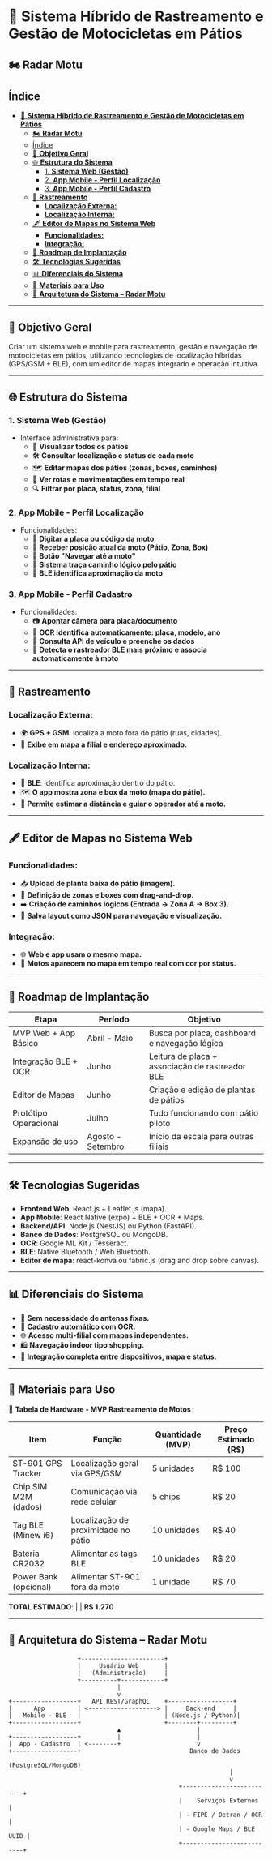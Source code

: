 # 🚨 **Sistema Híbrido de Rastreamento e Gestão de Motocicletas em Pátios**  
## 🏍️ **Radar Motu**

## Índice
- [🚨 **Sistema Híbrido de Rastreamento e Gestão de Motocicletas em Pátios**](#-sistema-híbrido-de-rastreamento-e-gestão-de-motocicletas-em-pátios)
  - [🏍️ **Radar Motu**](#️-radar-motu)
  - [Índice](#índice)
  - [📍 **Objetivo Geral**](#-objetivo-geral)
  - [🌐 **Estrutura do Sistema**](#-estrutura-do-sistema)
    - [1. **Sistema Web (Gestão)**](#1-sistema-web-gestão)
    - [2. **App Mobile - Perfil Localização**](#2-app-mobile---perfil-localização)
    - [3. **App Mobile - Perfil Cadastro**](#3-app-mobile---perfil-cadastro)
  - [📏 **Rastreamento**](#-rastreamento)
    - [**Localização Externa:**](#localização-externa)
    - [**Localização Interna:**](#localização-interna)
  - [🖋️ **Editor de Mapas no Sistema Web**](#️-editor-de-mapas-no-sistema-web)
    - [**Funcionalidades:**](#funcionalidades)
    - [**Integração:**](#integração)
  - [📅 **Roadmap de Implantação**](#-roadmap-de-implantação)
  - [🛠️ **Tecnologias Sugeridas**](#️-tecnologias-sugeridas)
  - [📊 **Diferenciais do Sistema**](#-diferenciais-do-sistema)
  - [🧰 **Materiais para Uso**](#-materiais-para-uso)
  - [🔧 **Arquitetura do Sistema – Radar Motu**](#-arquitetura-do-sistema--radar-motu)

---

## 📍 **Objetivo Geral**

Criar um sistema web e mobile para rastreamento, gestão e navegação de motocicletas em pátios, utilizando tecnologias de localização híbridas (GPS/GSM + BLE), com um editor de mapas integrado e operação intuitiva.

---

## 🌐 **Estrutura do Sistema**

### 1. **Sistema Web (Gestão)**
- Interface administrativa para:
  - 📍 **Visualizar todos os pátios**
  - 🛠️ **Consultar localização e status de cada moto**
  - 🗺️ **Editar mapas dos pátios (zonas, boxes, caminhos)**
  - 🚀 **Ver rotas e movimentações em tempo real**
  - 🔍 **Filtrar por placa, status, zona, filial**

### 2. **App Mobile - Perfil Localização**
- Funcionalidades:
  - 🔢 **Digitar a placa ou código da moto**
  - 📍 **Receber posição atual da moto (Pátio, Zona, Box)**
  - 🧭 **Botão "Navegar até a moto"**
  - 📶 **Sistema traça caminho lógico pelo pátio**
  - 🔄 **BLE identifica aproximação da moto**

### 3. **App Mobile - Perfil Cadastro**
- Funcionalidades:
  - 📷 **Apontar câmera para placa/documento**
  - 🧠 **OCR identifica automaticamente: placa, modelo, ano**
  - 🔎 **Consulta API de veículo e preenche os dados**
  - 🔑 **Detecta o rastreador BLE mais próximo e associa automaticamente à moto**

---

## 📏 **Rastreamento**

### **Localização Externa:**
- 🌍 **GPS + GSM**: localiza a moto fora do pátio (ruas, cidades).
- 📍 **Exibe em mapa a filial e endereço aproximado.**

### **Localização Interna:**
- 📶 **BLE**: identifica aproximação dentro do pátio.
- 🗺️ **O app mostra zona e box da moto (mapa do pátio).**
- 🔄 **Permite estimar a distância e guiar o operador até a moto.**

---

## 🖋️ **Editor de Mapas no Sistema Web**

### **Funcionalidades:**
- 📥 **Upload de planta baixa do pátio (imagem).**
- 🧭 **Definição de zonas e boxes com drag-and-drop.**
- ➡️ **Criação de caminhos lógicos (Entrada → Zona A → Box 3).**
- 💾 **Salva layout como JSON para navegação e visualização.**

### **Integração:**
- 🌐 **Web e app usam o mesmo mapa.**
- 🛵 **Motos aparecem no mapa em tempo real com cor por status.**

---

## 📅 **Roadmap de Implantação**

| Etapa                 | Período           | Objetivo                                        |
| --------------------- | ----------------- | ----------------------------------------------- |
| MVP Web + App Básico  | Abril - Maio      | Busca por placa, dashboard e navegação lógica   |
| Integração BLE + OCR  | Junho             | Leitura de placa + associação de rastreador BLE |
| Editor de Mapas       | Junho             | Criação e edição de plantas de pátios           |
| Protótipo Operacional | Julho             | Tudo funcionando com pátio piloto               |
| Expansão de uso       | Agosto - Setembro | Início da escala para outras filiais            |

---

## 🛠️ **Tecnologias Sugeridas**
- **Frontend Web**: React.js + Leaflet.js (mapa).
- **App Mobile**: React Native (expo) + BLE + OCR + Maps.
- **Backend/API**: Node.js (NestJS) ou Python (FastAPI).
- **Banco de Dados**: PostgreSQL ou MongoDB.
- **OCR**: Google ML Kit / Tesseract.
- **BLE**: Native Bluetooth / Web Bluetooth.
- **Editor de mapa**: react-konva ou fabric.js (drag and drop sobre canvas).

---

## 📊 **Diferenciais do Sistema**
- 🚫 **Sem necessidade de antenas fixas.**
- 🔄 **Cadastro automático com OCR.**
- 🌐 **Acesso multi-filial com mapas independentes.**
- 🛍️ **Navegação indoor tipo shopping.**
- 🔗 **Integração completa entre dispositivos, mapa e status.**

---

## 🧰 **Materiais para Uso**

🧰 **Tabela de Hardware - MVP Rastreamento de Motos**

| Item                  | Função                              | Quantidade (MVP) | Preço Estimado (R$) |
| --------------------- | ----------------------------------- | ---------------- | ------------------- |
| ST-901 GPS Tracker    | Localização geral via GPS/GSM       | 5 unidades       | R$ 100              |
| Chip SIM M2M (dados)  | Comunicação via rede celular        | 5 chips          | R$ 20               |
| Tag BLE (Minew i6)    | Localização de proximidade no pátio | 10 unidades      | R$ 40               |
| Bateria CR2032        | Alimentar as tags BLE               | 10 unidades      | R$ 20               |
| Power Bank (opcional) | Alimentar ST-901 fora da moto       | 1 unidade        | R$ 70               |

**TOTAL ESTIMADO**: |                  | **R$ 1.270**

---

## 🔧 **Arquitetura do Sistema – Radar Motu**

```plaintext
                   +-----------------------+
                   |     Usuário Web       |
                   |   (Administração)     |
                   +----------+------------+
                              |
                              v
+------------------+   API REST/GraphQL    +------------------+
|      App         | <-------------------> |     Back-end     |
|   Mobile - BLE   |                       | (Node.js / Python)|
+------------------+                       +--------+---------+
                              ▲                     |
+------------------+          |                     |
|  App - Cadastro  | <--------+                     v
+------------------+                              Banco de Dados
                                                    (PostgreSQL/MongoDB)
                                                             |
                                                             v
                                               +--------------------------+
                                               |    Serviços Externos     |
                                               | - FIPE / Detran / OCR    |
                                               | - Google Maps / BLE UUID |
                                               +--------------------------+
